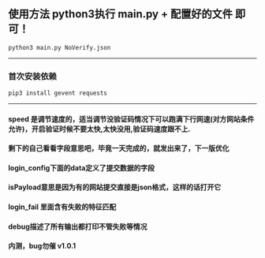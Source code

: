 ## 使用方法    python3执行 main.py + 配置好的文件   即可！
    python3 main.py NoVerify.json
--- 

### 首次安装依赖
    pip3 install gevent requests

---
#### speed 是调节速度的，适当调节没验证码情况下可以跑满下行网速(对方网站条件允许)，开启验证时候不要太快,太快没用,验证码速度跟不上.
####          剩下的自己看看字段意思吧，毕竟一天完成的，就发出来了，下一版优化

#### login_config下面的data定义了提交数据的字段
#### isPayload意思是因为有的网站提交直接是json格式，这样的话打开它
#### login_fail 里面含有失败的特征匹配
#### debug描述了所有输出都打印不管失败等情况




#### 内测，bug勿催 v1.0.1
